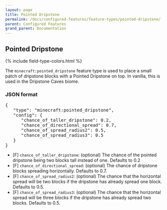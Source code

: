 ```yaml
---
layout: page
title: Pointed Dripstone
permalink: /docs/configured-features/feature-types/pointed-dripstone/
parent: Configured Features
grand_parent: Documentation
---
```


## Pointed Dripstone

<head>
    {% include field-type-colors.html %}
</head>

The `minecraft:pointed_dripstone` feature type is used to place a small patch of dripstone blocks with a Pointed Dripstone on top. In vanilla, this is used in the Dripstone Caves biome.

### JSON format

<pre>
{
   "type": "minecraft:pointed_dripstone",
   "config": {
      "chance_of_taller_dripstone": 0.2,
      "chance_of_directional_spread": 0.7,
      "chance_of_spread_radius2": 0.5,
      "chance_of_spread_radius3": 0.5
   }
}
</pre>

* <span float>[F]</span> `chance_of_taller_dripstone`: (optional) The chance of the pointed dripstone being two blocks tall instead of one. Defaults to 0.2
* <span float>[F]</span> `chance_of_directional_spread`: (optional) The chance of dripstone blocks spreading horizontally. Defaults to 0.7.
* <span float>[F]</span> `chance_of_spread_radius2`: (optional) The chance that the horizontal spread will be two blocks if the dripstone has already spread one block. Defaults to 0.5.
* <span float>[F]</span> `chance_of_spread_radius3`: (optional) The chance that the horizontal spread will be three blocks if the dripstone has already spread two blocks. Defaults to 0.5.